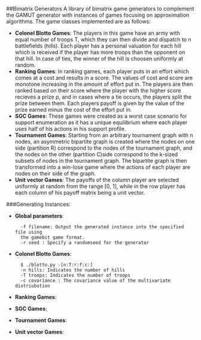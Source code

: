 ##Bimatrix Generators
A library of bimatrix game generators to complement the GAMUT generator with
instances of games focusing on approximation algorithms. The game classes
implemented are as follows:

- **Colonel Blotto Games**: The players in this game have an army with equal number
  of troops T, which they can then divide and dispatch to n battlefields (hills). Each
  player has a personal valuation for each hill which is received if the
  player has more troops than the opponent on that hill. In case of ties, the
  winner of the hill is choosen uniformly at random.
- **Ranking Games**: In ranking games, each player puts in an effort which comes at
  a cost and results in a score. The values of cost and score are monotone
  increasing in the amount of effort put in. The players are then ranked based
  on their score where the player with the higher score recieves a prize p, and
  in cases where a tie occurs, the players split the prize between them. Each
  players payoff is given by the value of the prize earned minus the cost of the
  effort put in.
- **SGC Games**: These games were created as a worst case scenario for support
  enumeration as it has a unique equilibrium where each player uses half of his
  actions in his support profile.
- **Tournament Games**: Starting from an arbitrary tournament graph with n nodes, an
  asymmetric bipartite graph is created where the nodes on one side (partition
  R) correspond to the nodes of the tournament graph, and the nodes on the other
  (partition C)side correspond to the k-sized subsets of nodes in the tournament 
  graph. The bipartite graph is then transformed into a win-lose game where the 
  actions of each player are nodes on their side of the graph.
- **Unit vector Games**: The payoffs of the column player are selected uniformly at
  random from the range [0, 1], while in the row player has each column of his
  payoff matrix being a unit vector.

###Generating Instances:
- **Global parameters**:

        -f filename: Output the generated instance into the specified file using
        the gamebit game format.
        -r seed : Specify a randomseed for the generator

- **Colonel Blotto Games**:

        $ ./blotto.py -[n:T:r:f:c:]
        -n hills: Indicates the number of hills
        -T troops: Indicates the number of troops
        -c covariance : The covariance value of the multivariate distriubution

- **Ranking Games**:
- **SGC Games**:
- **Tournament Games**:
- **Unit vector Games**:
